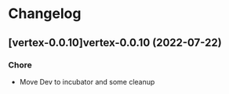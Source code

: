 # Changelog



## [vertex-0.0.10]vertex-0.0.10 (2022-07-22)

### Chore

- Move Dev to incubator and some cleanup
  
  